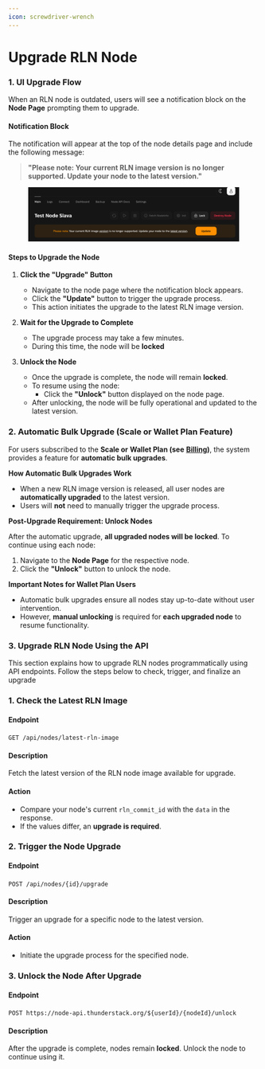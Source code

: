 ```yaml
---
icon: screwdriver-wrench
---
```


# Upgrade RLN Node

### **1. UI Upgrade Flow**

When an RLN node is outdated, users will see a notification block on the **Node Page** prompting them to upgrade.

#### **Notification Block**

The notification will appear at the top of the node details page and include the following message:

> **"Please note: Your current RLN image version is no longer supported. Update your node to the latest version."**

<figure><img src="../../../.gitbook/assets/image (15).png" alt=""><figcaption></figcaption></figure>

#### **Steps to Upgrade the Node**

1. **Click the "Upgrade" Button**
   * Navigate to the node page where the notification block appears.
   * Click the **"Update"** button to trigger the upgrade process.
   * This action initiates the upgrade to the latest RLN image version.
2. **Wait for the Upgrade to Complete**
   * The upgrade process may take a few minutes.
   * During this time, the node will be **locked**
3.  **Unlock the Node**

    * Once the upgrade is complete, the node will remain **locked**.
    * To resume using the node:
      * Click the **"Unlock"** button displayed on the node page.
    * After unlocking, the node will be fully operational and updated to the latest version.



### **2. Automatic Bulk Upgrade (Scale or Wallet Plan Feature)**

For users subscribed to the **Scale or** **Wallet Plan (see** [**Billing**](broken-reference)**)**, the system provides a feature for **automatic bulk upgrades**.

**How Automatic Bulk Upgrades Work**

* When a new RLN image version is released, all user nodes are **automatically upgraded** to the latest version.
* Users will **not** need to manually trigger the upgrade process.

**Post-Upgrade Requirement: Unlock Nodes**

After the automatic upgrade, **all upgraded nodes will be locked**. To continue using each node:

1. Navigate to the **Node Page** for the respective node.
2. Click the **"Unlock"** button to unlock the node.

**Important Notes for Wallet Plan Users**

* Automatic bulk upgrades ensure all nodes stay up-to-date without user intervention.
* However, **manual unlocking** is required for **each upgraded node** to resume functionality.

### **3. Upgrade** RLN Node Using the API

This section explains how to upgrade RLN nodes programmatically using API endpoints. Follow the steps below to check, trigger, and finalize an upgrade

### **1. Check the Latest RLN Image**

#### **Endpoint**

`GET /api/nodes/latest-rln-image`

#### **Description**

Fetch the latest version of the RLN node image available for upgrade.

#### **Action**

* Compare your node's current `rln_commit_id` with the `data` in the response.
* If the values differ, an **upgrade is required**.

### **2. Trigger the Node Upgrade**

#### **Endpoint**

`POST /api/nodes/{id}/upgrade`

#### **Description**

Trigger an upgrade for a specific node to the latest version.

#### **Action**

* Initiate the upgrade process for the specified node.

### **3. Unlock the Node After Upgrade**

#### **Endpoint**

`POST https://node-api.thunderstack.org/${userId}/{nodeId}/unlock`

#### **Description**

After the upgrade is complete, nodes remain **locked**. Unlock the node to continue using it.
